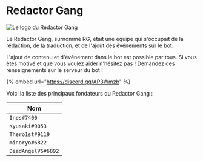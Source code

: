 # Redactor Gang

![Le logo du Redactor Gang](../.gitbook/assets/7016a65d2706baaf6876d5f4785792f6.webp)

Le Redactor Gang, surnommé RG, était une équipe qui s'occupait de la rédaction, de la traduction, et de l'ajout des événements sur le bot.

L'ajout de contenu et d'évènement dans le bot est possible par tous. Si vous êtes motivé et que vous voulez aider n'hésitez pas ! Demandez des renseignements sur le serveur du bot !

{% embed url="https://discord.gg/AP3Wmzb" %}

Voici la liste des principaux fondateurs du Redactor Gang :

| Nom                |
| ------------------ |
| `Ines#7400`        |
| `Kyusaki#9053`     |
| `Thero1st#9119`    |
| `minoryo#6822`     |
| `DeadAngelV6#6892` |
